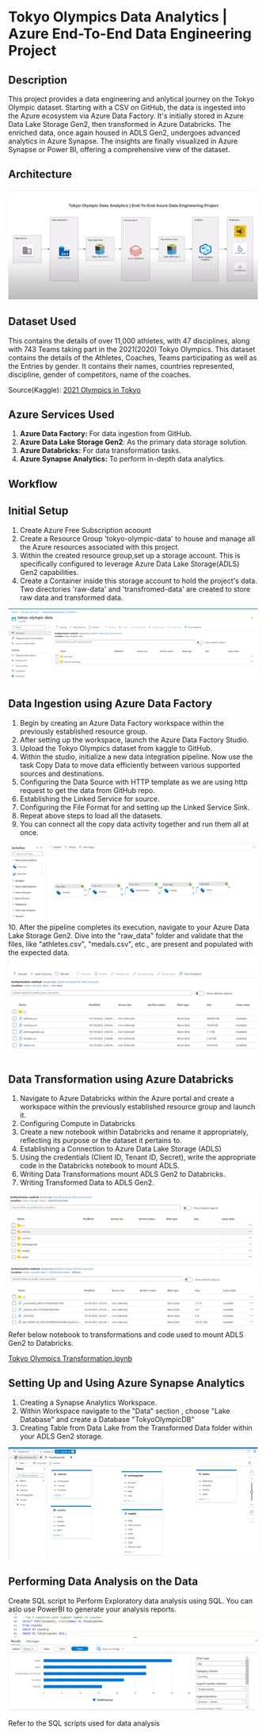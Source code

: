 # Tokyo Olympics Data Analytics | Azure End-To-End Data Engineering Project 



## Description
This project provides a data engineering and anlytical journey on the Tokyo Olympic dataset. Starting with a CSV on GitHub, the data is ingested into the Azure ecosystem via Azure Data Factory. It's initially stored in Azure Data Lake Storage Gen2, then transformed in Azure Databricks. The enriched data, once again housed in ADLS Gen2, undergoes advanced analytics in Azure Synapse. The insights are finally visualized in Azure Synapse or Power BI, offering a comprehensive view of the dataset.
## Architecture 
<img src="Images/Architecture.png">

## Dataset Used 
This contains the details of over 11,000 athletes, with 47 disciplines, along with 743 Teams taking part in the 2021(2020) Tokyo Olympics.
This dataset contains the details of the Athletes, Coaches, Teams participating as well as the Entries by gender. It contains their names, countries represented, discipline, gender of competitors, name of the coaches.

Source(Kaggle): [2021 Olympics in Tokyo](https://www.kaggle.com/datasets/arjunprasadsarkhel/2021-olympics-in-tokyo)

## Azure Services Used
1. **Azure Data Factory:** For data ingestion from GitHub.
2. **Azure Data Lake Storage Gen2**: As the primary data storage solution.
3. **Azure Databricks:** For data transformation tasks.
4. **Azure Synapse Analytics:** To perform in-depth data analytics.
   
## Workflow 

## Initial Setup
1. Create Azure Free Subscription acoount  
2. Create a Resource Group 'tokyo-olympic-data' to house and manage all the Azure resources associated with this project. 
3. Within the created resource group,set up a storage account. This is specifically configured to leverage Azure Data Lake Storage(ADLS) Gen2 capabilities.
4. Create a Container inside this storage account to hold the project's data. Two directories 'raw-data' and 'transfromed-data' are created to store raw data and transformed data.
  <img src="Images/storage.png"> 

## Data Ingestion using Azure Data Factory
1. Begin by creating an Azure Data Factory workspace within the previously established resource group.
2. After setting up the workspace, launch the Azure Data Factory Studio. 
3. Upload the Tokyo Olympics dataset from kaggle to GitHub.
4. Within the studio, initialize a new data integration pipeline. Now use the task Copy Data to move data efficiently between various supported sources and destinations.
5. Configuring the Data Source with HTTP template as we are using http request to get the data from GitHub repo.
6. Establishing the Linked Service for source.
7. Configuring the File Format for and setting up the Linked Service Sink.
8. Repeat above steps to load all the datasets.
9. You can connect all the copy data activity together and run them all at once.
<img src="Images/datafactory_pipeline.png">  
10. After the pipeline completes its execution, navigate to your Azure Data Lake Storage Gen2. Dive into the "raw_data" folder and validate that the files, like "athletes.csv", "medals.csv", etc., are present and populated with the expected data.

 <img src="Images/raw_data_in_storage.png">

## Data Transformation using Azure Databricks
1. Navigate to Azure Databricks within the Azure portal and create a workspace within the previously established resource group and launch it.
2. Configuring Compute in Databricks
3. Create a new notebook within Databricks and rename it appropriately, reflecting its purpose or the dataset it pertains to.
4. Establishing a Connection to Azure Data Lake Storage (ADLS)
5. Using the credentials (Client ID, Tenant ID, Secret), write the appropriate code in the Databricks notebook to mount ADLS. 
6. Writing Data Transformations mount ADLS Gen2 to Databricks.
7. Writing Transformed Data to ADLS Gen2.
 <img src="Images/transformed_data_tables.png">
  <img src="Images/transformed_data_contents.png">
Refer below notebook to transformations and code used to mount ADLS Gen2 to Databricks.

[Tokyo Olympics Transformation.ipynb](https://github.com/shubhammirajkar/tokyo_olympic_de_project/blob/main/Tokyo%20Olympics%20Transformation.ipynb)

## Setting Up and Using Azure Synapse Analytics
1. Creating a Synapse Analytics Workspace.
2. Within Workspace navigate to the "Data" section , choose "Lake Database"  and create a Database "TokyoOlympicDB"
3. Creating Table from Data Lake  from the Transformed Data folder within your ADLS Gen2 storage.
 <img src="Images/synapse_database_creation.png">
 
## Performing Data Analysis on the Data

Create SQL script to Perform Exploratory data analysis using SQL.
You can aslo use PowerBI to generate your analysis reports.
 <img src="Images/synapse_analytics_report.png">

Refer to the SQL scripts used for data analysis 
